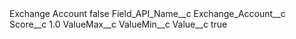 <?xml version="1.0" encoding="UTF-8"?>
<CustomMetadata xmlns="http://soap.sforce.com/2006/04/metadata" xmlns:xsi="http://www.w3.org/2001/XMLSchema-instance" xmlns:xsd="http://www.w3.org/2001/XMLSchema">
    <label>Exchange Account</label>
    <protected>false</protected>
    <values>
        <field>Field_API_Name__c</field>
        <value xsi:type="xsd:string">Exchange_Account__c</value>
    </values>
    <values>
        <field>Score__c</field>
        <value xsi:type="xsd:double">1.0</value>
    </values>
    <values>
        <field>ValueMax__c</field>
        <value xsi:nil="true"/>
    </values>
    <values>
        <field>ValueMin__c</field>
        <value xsi:nil="true"/>
    </values>
    <values>
        <field>Value__c</field>
        <value xsi:type="xsd:string">true</value>
    </values>
</CustomMetadata>
